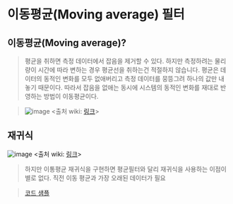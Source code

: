 # 이동평균(Moving average) 필터

## 이동평균(Moving average)?
> 평균을 취하면 측정 데이터에서 잡음을 제거할 수 있다. 하지만 측정하려는 물리량이 시간에 따라 변하는 경우 평균선을 취하는건 적절하지 않습니다. 평균은 데이터의 동적인 변화를 모두 없애버리고 측정 데이터를 뭉뜽그려 하나의 값만 내놓기 때문이다. 따라서 잡음을 없애는 동시에 시스템의 동적인 변화를 재대로 반영하는 방법이 이동평균이다.

>![image](https://user-images.githubusercontent.com/65435447/162951503-0058c873-a1f6-418e-bd21-e465b7a7ba3d.png)
<출처 wiki: [링크](https://ko.wikipedia.org/wiki/%EC%9D%B4%EB%8F%99%ED%8F%89%EA%B7%A0)>

## 재귀식

![image](https://user-images.githubusercontent.com/65435447/162952017-0cc34ed3-9de4-4c3f-add3-e6adbe1ec845.png)
<출처 wiki: [링크](https://ko.wikipedia.org/wiki/%EC%9D%B4%EB%8F%99%ED%8F%89%EA%B7%A0)>

>하지만 이통평균 재귀식을 구현하면 평균필터와 달리 재귀식을 사용하는 이점이 별로 없다. 직전 이동 평균과 가장 오래된 데이터가 필요

>[코드 샘플](Moving_average_expression.py)
